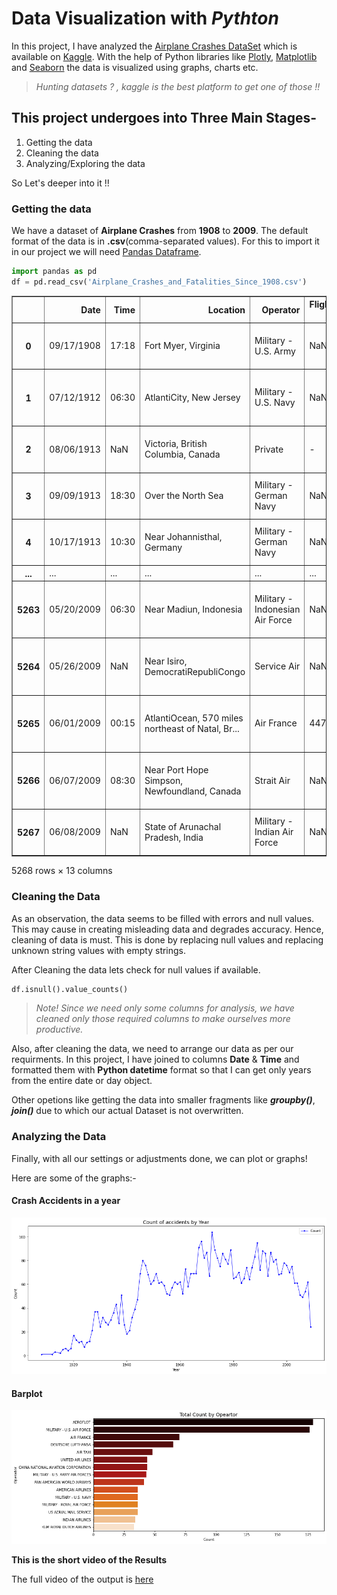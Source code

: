 # Data Visualization with _Pythton_

In this project, I have analyzed the [Airplane Crashes DataSet](https://www.kaggle.com/saurograndi/airplane-crashes-since-1908) which is available on [Kaggle](https://www.kaggle.com/).
With the help of Python libraries like [Plotly](https://plotly.com/), [Matplotlib](https://matplotlib.org/) and [Seaborn](https://seaborn.pydata.org/) the data is visualized using graphs, charts etc.

> _Hunting datasets ? , kaggle is the best platform to get one of those !!_

## This project undergoes into Three Main Stages-

1. Getting the data
2. Cleaning the data
3. Analyzing/Exploring the data

So Let's deeper into it !!

### **Getting the data**

We have a dataset of **Airplane Crashes** from **1908** to **2009**. The default format of the data is in **.csv**(comma-separated values). For this to import it in our project we will need [Pandas Dataframe](https://pandas.pydata.org/pandas-docs/stable/reference/api/pandas.DataFrame.html).

```python
import pandas as pd
df = pd.read_csv('Airplane_Crashes_and_Fatalities_Since_1908.csv')
```

<div>
<style scoped>
    .dataframe tbody tr th:only-of-type {
        vertical-align: middle;
    }

    .dataframe tbody tr th {
        vertical-align: top;
    }

    .dataframe thead th {
        text-align: right;
    }
</style>
<table border="1" class="dataframe">
  <thead>
    <tr style="text-align: right;">
      <th></th>
      <th>Date</th>
      <th>Time</th>
      <th>Location</th>
      <th>Operator</th>
      <th>Flight #</th>
      <th>Route</th>
      <th>Type</th>
      <th>Registration</th>
      <th>cn/In</th>
      <th>Aboard</th>
      <th>Fatalities</th>
      <th>Ground</th>
      <th>Summary</th>
    </tr>
  </thead>
  <tbody>
    <tr>
      <th>0</th>
      <td>09/17/1908</td>
      <td>17:18</td>
      <td>Fort Myer, Virginia</td>
      <td>Military - U.S. Army</td>
      <td>NaN</td>
      <td>Demonstration</td>
      <td>Wright Flyer III</td>
      <td>NaN</td>
      <td>1</td>
      <td>2.0</td>
      <td>1.0</td>
      <td>0.0</td>
      <td>During a demonstration flight, a U.S. Army fly...</td>
    </tr>
    <tr>
      <th>1</th>
      <td>07/12/1912</td>
      <td>06:30</td>
      <td>AtlantiCity, New Jersey</td>
      <td>Military - U.S. Navy</td>
      <td>NaN</td>
      <td>Test flight</td>
      <td>Dirigible</td>
      <td>NaN</td>
      <td>NaN</td>
      <td>5.0</td>
      <td>5.0</td>
      <td>0.0</td>
      <td>First U.S. dirigible Akron exploded just offsh...</td>
    </tr>
    <tr>
      <th>2</th>
      <td>08/06/1913</td>
      <td>NaN</td>
      <td>Victoria, British Columbia, Canada</td>
      <td>Private</td>
      <td>-</td>
      <td>NaN</td>
      <td>Curtiss seaplane</td>
      <td>NaN</td>
      <td>NaN</td>
      <td>1.0</td>
      <td>1.0</td>
      <td>0.0</td>
      <td>The first fatal airplane accident in Canada oc...</td>
    </tr>
    <tr>
      <th>3</th>
      <td>09/09/1913</td>
      <td>18:30</td>
      <td>Over the North Sea</td>
      <td>Military - German Navy</td>
      <td>NaN</td>
      <td>NaN</td>
      <td>Zeppelin L-1 (airship)</td>
      <td>NaN</td>
      <td>NaN</td>
      <td>20.0</td>
      <td>14.0</td>
      <td>0.0</td>
      <td>The airship flew into a thunderstorm and encou...</td>
    </tr>
    <tr>
      <th>4</th>
      <td>10/17/1913</td>
      <td>10:30</td>
      <td>Near Johannisthal, Germany</td>
      <td>Military - German Navy</td>
      <td>NaN</td>
      <td>NaN</td>
      <td>Zeppelin L-2 (airship)</td>
      <td>NaN</td>
      <td>NaN</td>
      <td>30.0</td>
      <td>30.0</td>
      <td>0.0</td>
      <td>Hydrogen gas which was being vented was sucked...</td>
    </tr>
    <tr>
      <th>...</th>
      <td>...</td>
      <td>...</td>
      <td>...</td>
      <td>...</td>
      <td>...</td>
      <td>...</td>
      <td>...</td>
      <td>...</td>
      <td>...</td>
      <td>...</td>
      <td>...</td>
      <td>...</td>
      <td>...</td>
    </tr>
    <tr>
      <th>5263</th>
      <td>05/20/2009</td>
      <td>06:30</td>
      <td>Near Madiun, Indonesia</td>
      <td>Military - Indonesian Air Force</td>
      <td>NaN</td>
      <td>Jakarta - Maduin</td>
      <td>Lockheed C-130 Hercules</td>
      <td>A-1325</td>
      <td>1982</td>
      <td>112.0</td>
      <td>98.0</td>
      <td>2.0</td>
      <td>While on approach, the military transport cras...</td>
    </tr>
    <tr>
      <th>5264</th>
      <td>05/26/2009</td>
      <td>NaN</td>
      <td>Near Isiro, DemocratiRepubliCongo</td>
      <td>Service Air</td>
      <td>NaN</td>
      <td>Goma - Isiro</td>
      <td>Antonov An-26</td>
      <td>9Q-CSA</td>
      <td>5005</td>
      <td>4.0</td>
      <td>4.0</td>
      <td>NaN</td>
      <td>The cargo plane crashed while on approach to I...</td>
    </tr>
    <tr>
      <th>5265</th>
      <td>06/01/2009</td>
      <td>00:15</td>
      <td>AtlantiOcean, 570 miles northeast of Natal, Br...</td>
      <td>Air France</td>
      <td>447</td>
      <td>Rio de Janeiro - Paris</td>
      <td>Airbus A330-203</td>
      <td>F-GZCP</td>
      <td>660</td>
      <td>228.0</td>
      <td>228.0</td>
      <td>0.0</td>
      <td>The Airbus went missing over the AtlantiOcean ...</td>
    </tr>
    <tr>
      <th>5266</th>
      <td>06/07/2009</td>
      <td>08:30</td>
      <td>Near Port Hope Simpson, Newfoundland, Canada</td>
      <td>Strait Air</td>
      <td>NaN</td>
      <td>Lourdes de BlanSablon - Port Hope Simpson</td>
      <td>Britten-Norman BN-2A-27 Islander</td>
      <td>C-FJJR</td>
      <td>424</td>
      <td>1.0</td>
      <td>1.0</td>
      <td>0.0</td>
      <td>The air ambulance crashed into hills while att...</td>
    </tr>
    <tr>
      <th>5267</th>
      <td>06/08/2009</td>
      <td>NaN</td>
      <td>State of Arunachal Pradesh, India</td>
      <td>Military - Indian Air Force</td>
      <td>NaN</td>
      <td>Mechuka for Jorhat</td>
      <td>Antonov An-32</td>
      <td>NaN</td>
      <td>NaN</td>
      <td>13.0</td>
      <td>13.0</td>
      <td>0.0</td>
      <td>The military transport went missing while en r...</td>
    </tr>
  </tbody>
</table>

<p>5268 rows × 13 columns</p>

</div>

### **Cleaning the Data**

As an observation, the data seems to be filled with errors and null values. This may cause in creating misleading data and degrades accuracy. Hence, cleaning of data is must. This is done by replacing null values and replacing unknown string values with empty strings.

After Cleaning the data lets check for null values if available.

```python
df.isnull().value_counts()
```

> _Note! Since we need only some columns for analysis, we have cleaned only those required columns to make ourselves more productive._

Also, after cleaning the data, we need to arrange our data as per our requirments. In this project, I have joined to columns **Date** & **Time** and formatted them with **Python datetime** format so that I can get only years from the entire date or day object.

Other opetions like getting the data into smaller fragments like **_groupby()_**, **_join()_** due to which our actual Dataset is not overwritten.

### **Analyzing the Data**

Finally, with all our settings or adjustments done, we can plot or graphs!

Here are some of the graphs:-

#### **Crash Accidents in a year**

![graph 1](https://github.com/shubyaa/Data-Visualization-with-Python/blob/main/images/graph_1.png)

#### **Barplot**

![graph 2](https://github.com/shubyaa/Data-Visualization-with-Python/blob/main/images/graph_2.png)

**This is the short video of the Results**

The full video of the output is [here](https://drive.google.com/file/d/1ldQ-g2vM3Z0Z1irciQbW7NKdfSvwfu_I/view?usp=sharing)
